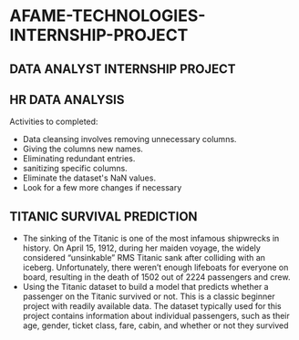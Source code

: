 # AFAME-TECHNOLOGIES-INTERNSHIP-PROJECT

## DATA ANALYST INTERNSHIP PROJECT

##  HR DATA ANALYSIS
Activities to completed:
- Data cleansing involves removing unnecessary columns.
- Giving the columns new names.
- Eliminating redundant entries.
- sanitizing specific columns.
- Eliminate the dataset's NaN values.
- Look for a few more changes if necessary


## TITANIC SURVIVAL PREDICTION

- The sinking of the Titanic is one of the most infamous shipwrecks in history.  On April 15, 1912, during her maiden voyage, the widely considered “unsinkable” RMS Titanic sank  after colliding with an iceberg. Unfortunately, there weren’t enough lifeboats for everyone on board,  resulting in the death of 1502 out of 2224 passengers and crew. 
- Using the Titanic dataset to build a model that predicts whether a passenger on the Titanic survived or  not. This is a classic beginner project with readily available data. The dataset typically used for this project contains information about individual passengers, such as their age, gender, ticket class, fare, cabin, and whether or not they survived
